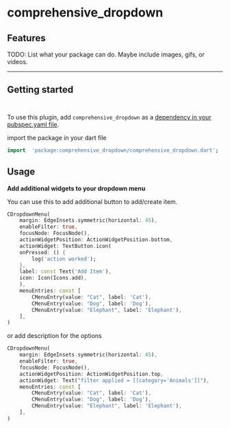 <!--
This README describes the package. If you publish this package to pub.dev,
this README's contents appear on the landing page for your package.

For information about how to write a good package README, see the guide for
[writing package pages](https://dart.dev/guides/libraries/writing-package-pages).

For general information about developing packages, see the Dart guide for
[creating packages](https://dart.dev/guides/libraries/create-library-packages)
and the Flutter guide for
[developing packages and plugins](https://flutter.dev/developing-packages).
-->

# comprehensive_dropdown

## Features

TODO: List what your package can do. Maybe include images, gifs, or videos.


***
  ## Getting started <br> <br>
  
  To use this plugin, add `comprehensive_dropdown` as a [dependency in your pubspec.yaml file](https://flutter.dev/platform-plugins/).


import the package in your dart file

```dart
import  'package:comprehensive_dropdown/comprehensive_dropdown.dart';
```  

## Usage

**Add additional widgets to your dropdown menu**

You can use this to add additional button to add/create item.

```dart
CDropdownMenu(
    margin: EdgeInsets.symmetric(horizontal: 45),
    enableFilter: true,
    focusNode: FocusNode(),
    actionWidgetPosition: ActionWidgetPosition.bottom,
    actionWidget: TextButton.icon(
    onPressed: () {
        log('action worked');
    },
    label: const Text('Add Item'),
    icon: Icon(Icons.add),
    ),
    menuEntries: const [
        CMenuEntry(value: "Cat", label: 'Cat'),
        CMenuEntry(value: "Dog", label: 'Dog'),
        CMenuEntry(value: "Elephant", label: 'Elephant'),
    ],
)
```

or add description for the options
```dart
CDropdownMenu(
    margin: EdgeInsets.symmetric(horizontal: 45),
    enableFilter: true,
    focusNode: FocusNode(),
    actionWidgetPosition: ActionWidgetPosition.top,
    actionWidget: Text("filter applied = [[category='Animals']]"),
    menuEntries: const [
        CMenuEntry(value: "Cat", label: 'Cat'),
        CMenuEntry(value: "Dog", label: 'Dog'),
        CMenuEntry(value: "Elephant", label: 'Elephant'),
    ],
)
```
